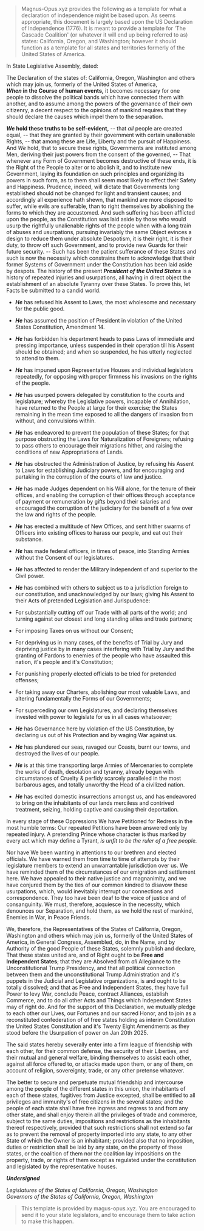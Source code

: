 > Magnus-Opus.xyz provides the following as a template for what a declaration of independence might be based upon. As seems appropriate, this document is largely based upon the US Declaration of Independence (1776). It is meant to provide a template for 'The Cascade Coalition' (or whatever it will end up being referred to as) states: California, Oregon, and Washington; however it should function as a template for all states and territories formerly of the United States of America.

In State Legislative Assembly, dated:  

The Declaration of the states of: California, Oregon, Washington and others which may join us, formerly of the United States of America,  
**_When_ in the Course of human events,** it becomes necessary for one people to dissolve the political bands which have connected them with another, and to assume among the powers of the governance of their own citizenry, a decent respect to the opinions of mankind requires that they should declare the causes which impel them to the separation.

**_We_ hold these truths to be self-evident,** -- that _all_ people are created equal, -- that they are granted by their government with certain unalienable Rights, -- that among these are Life, Liberty and the pursuit of Happiness. And _We_ hold, that to secure these rights, Governments are instituted among Men, deriving their just powers from the consent of the governed, -- That whenever any Form of Government becomes destructive of these ends, it is the Right of the People to alter or to abolish it, and to institute new Government, laying its foundation on such principles and organizing its powers in such form, as to them shall seem most likely to effect their Safety and Happiness. Prudence, indeed, will dictate that Governments long established should not be changed for light and transient causes; and accordingly all experience hath shewn, that mankind are more disposed to suffer, while evils are sufferable, than to right themselves by abolishing the forms to which they are accustomed. And such suffering has been afflicted upon the people, as the Constitution was laid aside by those who would usurp the rightfully unalienable rights of the people when with a long train of abuses and usurpations, pursuing invariably the same Object evinces a design to reduce them under absolute Despotism, it is their right, it is their duty, to throw off such Government, and to provide new Guards for their future security. -- Such has been the patient sufferance of these States and such is now the necessity which constrains them to acknowledge that their former Systems of Government under the Constitution has been laid aside by despots. The history of the present ***President of the United States*** is a history of repeated injuries and usurpations, all having in direct object the establishment of an absolute Tyranny over these States. To prove this, let Facts be submitted to a candid world.

* ***He*** has refused his Assent to Laws, the most wholesome and necessary for the public good.

* ***He*** has assumed the position of President in violation of the United States Constitution, Amendment 14.

* ***He*** has forbidden his department heads to pass Laws of immediate and pressing importance, unless suspended in their operation till his Assent should be obtained; and when so suspended, he has utterly neglected to attend to them.

* ***He*** has impuned upon Representative Houses and individual legislators repeatedly, for opposing with proper firmness his invasions on the rights of the people.

* ***He*** has usurped powers delegated by constitution to the courts and legislature; whereby the Legislative powers, incapable of Annihilation, have returned to the People at large for their exercise; the States remaining in the mean time exposed to all the dangers of invasion from without, and convulsions within.

* ***He*** has endeavored to prevent the population of these States; for that purpose obstructing the Laws for Naturalization of Foreigners; refusing to pass others to encourage their migrations hither, and raising the conditions of new Appropriations of Lands.

* ***He*** has obstructed the Administration of Justice, by refusing his Assent to Laws for establishing Judiciary powers, and for encouraging and partaking in the corruption of the courts of law and justice.

* ***He*** has made Judges dependent on his Will alone, for the tenure of their offices, and enabling the corruption of their offices through acceptance of payment or remuneration by gifts beyond their salaries and encouraged the corruption of the judiciary for the benefit of a few over the law and rights of the people.

* ***He*** has erected a multitude of New Offices, and sent hither swarms of Officers into existing offices to harass our people, and eat out their substance.

* ***He*** has made federal officers, in times of peace, into Standing Armies without the Consent of our legislatures.

* ***He*** has affected to render the Military independent of and superior to the Civil power.

* ***He*** has combined with others to subject us to a jurisdiction foreign to our constitution, and unacknowledged by our laws; giving his Assent to their Acts of pretended Legislation and Jurispudence:

* For substantially cutting off our Trade with all parts of the world; and turning against our closest and long standing allies and trade partners;

* For imposing Taxes on us without our Consent;

* For depriving us in many cases, of the benefits of Trial by Jury and depriving justice by in many cases interfering with Trial by Jury and the granting of Pardons to enemies of the people who have assaulted this nation, it's people and it's Constitution;

* For punishing properly elected officials to be tried for pretended offenses;

* For taking away our Charters, abolishing our most valuable Laws, and altering fundamentally the Forms of our Governments;

* For superceding our own Legislatures, and declaring themselves invested with power to legislate for us in all cases whatsoever;

* ***He*** has Governance here by violation of the US Constitution, by declaring us out of his Protection and by waging War against us.

* ***He*** has plundered our seas, ravaged our Coasts, burnt our towns, and destroyed the lives of our people.

* ***He*** is at this time transporting large Armies of Mercenaries to complete the works of death, desolation and tyranny, already begun with circumstances of Cruelty & perfidy scarcely paralleled in the most barbarous ages, and totally unworthy the Head of a civilized nation.

* ***He*** has excited domestic insurrections amongst us, and has endeavored to bring on the inhabitants of our lands merciless and contrived treatment, seizing, holding captive and causing their deportation.

In every stage of these Oppressions We have Petitioned for Redress in the most humble terms: Our repeated Petitions have been answered only by repeated injury. A pretending Prince whose character is thus marked by every act which may define a Tyrant, _is unfit to be the ruler of a free people._

Nor have We been wanting in attentions to our brethren and elected officials. We have warned them from time to time of attempts by their legislature members to extend an unwarrantable jurisdiction over us. We have reminded them of the circumstances of our emigration and settlement here. We have appealed to their native justice and magnanimity, and we have conjured them by the ties of our common kindred to disavow these usurpations, which, would inevitably interrupt our connections and correspondence. They too have been deaf to the voice of justice and of consanguinity. We must, therefore, acquiesce in the necessity, which denounces our Separation, and hold them, as we hold the rest of mankind, Enemies in War, in Peace Friends.

We, therefore, the Representatives of the States of California, Oregon, Washington and others which may join us, formerly of the United States of America, in General Congress, Assembled,  do, in the Name, and by Authority of the good People of these States, solemnly publish and declare,  
That these states united are, and of Right ought to be **Free and Independent States**; that they are Absolved from _all_ Allegiance to the Unconstitutional Trump Presidency, and that all political connection between them and the unconstitutional Trump Administration and it's puppets in the Judicial and Legislative organizations, is and ought to be totally dissolved; and that as Free and Independent States, they have full Power to levy War, conclude Peace, contract Alliances, establish Commerce, and to do all other Acts and Things which Independent States may of right do. And for the support of this Declaration, we mutually pledge to each other our Lives, our Fortunes and our sacred Honor, and to join as a reconstituted confederation of of free states holding as interim Constitution the United States Constitution and it's Twenty Eight Amendments as they stood before the Usurpation of power on Jan 20th 2025.

The said states hereby severally enter into a firm league of friendship with each other, for their common defense, the security of their Liberties, and their mutual and general welfare, binding themselves to assist each other, against all force offered to, or attacks made upon them, or any of them, on account of religion, sovereignty, trade, or any other pretense whatever.

The better to secure and perpetuate mutual friendship and intercourse among the people of the different states in this union, the inhabitants of each of these states, fugitives from Justice excepted, shall be entitled to all privileges and immunity's of free citizens in the several states; and the people of each state shall have free ingress and regress to and from any other state, and shall enjoy therein all the privileges of trade and commerce, subject to the same duties, impositions and restrictions as the inhabitants thereof respectively, provided that such restrictions shall not extend so far as to prevent the removal of property imported into any state, to any other State of which the Owner is an inhabitant; provided also that no imposition, duties or restriction shall be laid by any state, on the property of these states, or the coalition of them nor the coalition lay impositions on the property, trade, or rights of them except as regulated under the constitution and legislated by the representative houses.

**_Undersigned_**

_Legislatures of the States of California, Oregon, Washington_  
_Governors of the States of California, Oregon, Washington_

> This template is provided by magus-opus.xyz. You are encouraged to send it to your state legislators, and to encourage them to take action to make this happen.
